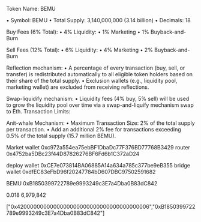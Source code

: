 Token Name: BEMU

• Symbol: BEMU
• Total Supply: 3,140,000,000 (3.14 billion)
• Decimals: 18

Buy Fees (6% Total):
• 4% Liquidity:
• 1% Marketing
• 1% Buyback-and-Burn

Sell Fees (12% Total):
• 6% Liquidity:
• 4% Marketing
• 2% Buyback-and-Burn

Reflection mechanism:
• A percentage of every transaction (buy, sell, or transfer) is redistributed automatically to all eligible token holders based on their share of the total supply.
• Exclusion wallets (e.g., liquidity pool, marketing wallet) are excluded from receiving reflections.

Swap-liquidify mechanism:
• Liquidity fees (4% buy, 5% sell) will be used to grow the liquidity pool over time via a swap-and-liquify mechanism swap to Eth.
Transaction Limits: 

Anit-whale Mechanism:
• Maximum Transaction Size: 2% of the total supply per transaction.
• Add an additional 2% fee for transactions exceeding 0.5% of the total supply (15.7 million BEMU).

Market wallet 0xc972a554ea75ebBF1DbaDc77F376BD77768B3429
router        0x4752ba5DBc23f44D87826276BF6Fd6b1C372aD24

deploy wallet 0xCE7e073814BA06885A14a634a785c377be9eB355
bridge wallet 0xdfEC83eFbD96f20247784bD607DBC97502591682

BEMU 0xB1850399722789e9993249c3E7a4Dba0B83dC842

0.018
6,979,842

["0x4200000000000000000000000000000000000006","0xB1850399722789e9993249c3E7a4Dba0B83dC842"]
